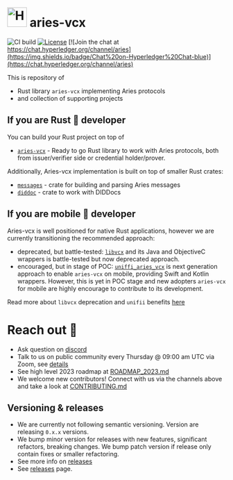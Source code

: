 # <img alt="Hyperledger Aries logo" src="docs/aries-logo.png" width="45px" /> aries-vcx

![CI build](https://github.com/hyperledger/aries-vcx/workflows/CI/badge.svg)
[![License](https://img.shields.io/badge/License-Apache%202.0-blue.svg)](https://opensource.org/licenses/Apache-2.0)
[![Join the chat at https://chat.hyperledger.org/channel/aries](https://img.shields.io/badge/Chat%20on-Hyperledger%20Chat-blue)](https://chat.hyperledger.org/channel/aries)

This is repository of
- Rust library `aries-vcx` implementing Aries protocols
- and collection of supporting projects

## If you are Rust 🦀 developer
You can build your Rust project on top of
- [`aries-vcx`](aries_vcx) - Ready to go Rust library to work with Aries protocols, both from
issuer/verifier side or credential holder/prover.

Additionally, Aries-vcx implementation is built on top of smaller Rust crates:
- [`messages`](messages) - crate for building and parsing Aries messages
- [`diddoc`](diddoc) - crate to work with DIDDocs

## If you are mobile 📱 developer
Aries-vcx is well positioned for native Rust applications, however we are currently transitioning 
the recommended approach:
- deprecated, but battle-tested: [`libvcx`](./libvcx) and its Java and ObjectiveC wrappers is battle-tested but now deprecated approach.
- encouraged, but in stage of POC: [`uniffi_aries_vcx`](./uniffi_aries_vcx) is next generation approach to enable `aries-vcx` on mobile, providing Swift
and Kotlin wrappers. However, this is yet in POC stage and new adopters `aries-vcx` for mobile
are highly encourage to contribute to its development.

Read more about `libvcx` deprecation and `unifii` benefits [here](https://github.com/hyperledger/libvcx#deprecation-notice)

# Reach out 👋
- Ask question on [discord](https://discord.com/channels/905194001349627914/955480822675308604)
- Talk to us on public community every Thursday @ 09:00 am UTC via Zoom, see [details](https://wiki.hyperledger.org/display/ARIES/Community+calls)
- See high level 2023 roadmap at [ROADMAP_2023.md](docs/ROADMAP_2023.md)
- We welcome new contributors! Connect with us via the channels above and take a look at [CONTRIBUTING.md](CONTRIBUTING.md)

## Versioning & releases
- We are currently not following semantic versioning. Version are releasing `0.x.x` versions. 
- We bump minor version for releases with new features, significant refactors, breaking changes. 
We bump patch version if release only contain fixes or smaller refactoring. 
- See more info on [releases](https://github.com/orgs/hyperledger/projects/14)
- See [releases](https://github.com/hyperledger/aries-vcx/releases) page.
